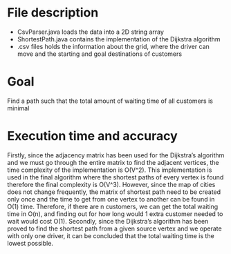 # File description
- CsvParser.java loads the data into a 2D string array
- ShortestPath.java contains the implementation of the Dijkstra algorithm
- .csv files holds the information about the grid, where the driver can move and the starting and goal destinations of customers

# Goal
Find a path such that the total amount of waiting time of all customers is minimal

# Execution time and accuracy
  Firstly, since the adjacency matrix has been used for the Dijkstra’s algorithm and we must go through the entire matrix to find the adjacent vertices, the time complexity of the implementation is O(V^2). This implementation is used in the final algorithm where the shortest paths of every vertex is found therefore the final complexity is O(V^3). However, since the map of cities does not change frequently, the matrix of shortest path need to be created only once and the time to get from one vertex to another can be found in O(1) time. Therefore, if there are n customers, we can get the total waiting time in O(n), and finding out for how long would 1 extra customer needed to wait would cost O(1).
	Secondly, since the Dijkstra’s algorithm has been proved to find the shortest path from a given source vertex and we operate with only one driver, it can be concluded that the total waiting time is the lowest possible.

